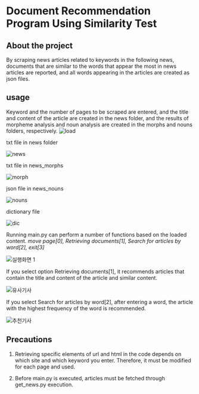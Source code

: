 # Document Recommendation Program Using Similarity Test

## About the project
By scraping news articles related to keywords in the following news, documents that are similar to the words that appear the most in news articles are reported, and all words appearing in the articles are created as json files.

## usage
Keyword and the number of pages to be scraped are entered, and the title and content of the article are created in the news folder, and the results of morpheme analysis and noun analysis are created in the morphs and nouns folders, respectively.
![load](https://user-images.githubusercontent.com/33712528/91495623-c51f0f00-e8f5-11ea-9dd0-4a6165aa5520.PNG)


txt file in news folder

![news](https://user-images.githubusercontent.com/33712528/91495624-c51f0f00-e8f5-11ea-95df-f29a520ae3b1.PNG)

txt file in news_morphs

![morph](https://user-images.githubusercontent.com/33712528/91495613-c2bcb500-e8f5-11ea-978d-59bb5fe7d504.PNG)

json file in news_nouns

![nouns](https://user-images.githubusercontent.com/33712528/91495616-c3554b80-e8f5-11ea-9efa-fb8a109336a5.PNG)

dictionary file 

![dic](https://user-images.githubusercontent.com/33712528/91495617-c3ede200-e8f5-11ea-8224-981bfa112fc5.PNG)

Running main.py can perform a number of functions based on the loaded content.
*move page[0], Retrieving documents[1], Search for articles by word[2], exit[3]*

![실행화면 1](https://user-images.githubusercontent.com/33712528/91495618-c3ede200-e8f5-11ea-8575-fd7359408f40.PNG)


If you select option Retrieving documents[1], it recommends articles that contain the title and content of the article and similar content.

![유사기사](https://user-images.githubusercontent.com/33712528/91495619-c4867880-e8f5-11ea-8cfc-25693b934374.PNG)

If you select Search for articles by word[2], after entering a word, the article with the highest frequency of the word is recommended.

![추천기사](https://user-images.githubusercontent.com/33712528/91495621-c4867880-e8f5-11ea-85e9-5c03880ea089.PNG)


## Precautions

1. Retrieving specific elements of url and html in the code depends on which site and which keyword you enter. Therefore, it must be modified for each page and used.

2. Before main.py is executed, articles must be fetched through get_news.py execution.





